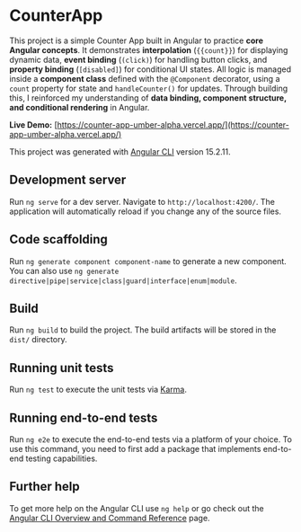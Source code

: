 
# CounterApp

This project is a simple Counter App built in Angular to practice **core Angular concepts**.
It demonstrates **interpolation** (`{{count}}`) for displaying dynamic data, **event binding** (`(click)`) for handling button clicks, and **property binding** (`[disabled]`) for conditional UI states.
All logic is managed inside a **component class** defined with the `@Component` decorator, using a `count` property for state and `handleCounter()` for updates.
Through building this, I reinforced my understanding of **data binding, component structure, and conditional rendering** in Angular.

**Live Demo:** [https://counter-app-umber-alpha.vercel.app/](https://counter-app-umber-alpha.vercel.app/)

This project was generated with [Angular CLI](https://github.com/angular/angular-cli) version 15.2.11.

## Development server

Run `ng serve` for a dev server. Navigate to `http://localhost:4200/`. The application will automatically reload if you change any of the source files.

## Code scaffolding

Run `ng generate component component-name` to generate a new component. You can also use `ng generate directive|pipe|service|class|guard|interface|enum|module`.

## Build

Run `ng build` to build the project. The build artifacts will be stored in the `dist/` directory.

## Running unit tests

Run `ng test` to execute the unit tests via [Karma](https://karma-runner.github.io).

## Running end-to-end tests

Run `ng e2e` to execute the end-to-end tests via a platform of your choice. To use this command, you need to first add a package that implements end-to-end testing capabilities.

## Further help

To get more help on the Angular CLI use `ng help` or go check out the [Angular CLI Overview and Command Reference](https://angular.io/cli) page.

